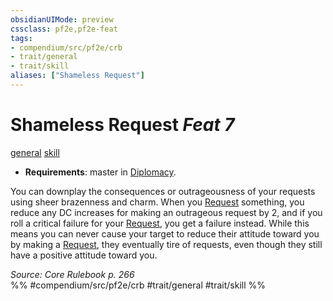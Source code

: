 ```yaml
---
obsidianUIMode: preview
cssclass: pf2e,pf2e-feat
tags:
- compendium/src/pf2e/crb
- trait/general
- trait/skill
aliases: ["Shameless Request"]
---
```

# Shameless Request  *Feat 7*  
[general](rules/traits/general.md "General Feat Trait")  [skill](rules/traits/skill.md "Skill Feat Trait")  

- **Requirements**: master in [Diplomacy](compendium/skills.md#Diplomacy).

You can downplay the consequences or outrageousness of your requests using sheer brazenness and charm. When you [Request](rules/actions/request.md) something, you reduce any DC increases for making an outrageous request by 2, and if you roll a critical failure for your [Request](rules/actions/request.md), you get a failure instead. While this means you can never cause your target to reduce their attitude toward you by making a [Request](rules/actions/request.md), they eventually tire of requests, even though they still have a positive attitude toward you.

*Source: Core Rulebook p. 266*  
%% #compendium/src/pf2e/crb #trait/general #trait/skill %%